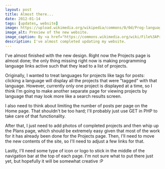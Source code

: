 ```yaml
---
layout: post
title: Almost there...
date: 2012-01-14
tags: [updates, website]
image: https://upload.wikimedia.org/wikipedia/commons/0/0d/Prog-languages.png
image_alt: Preview of the new website.
image_caption: By <a href="https://commons.wikimedia.org/wiki/File%3AProg-languages.png" target="_blank">Wiziq Inc.</a>
description: I've almost completed updating my website.
---
```


I've almost finished with the new design. Right now the Projects page is almost done; the only thing missing right now is making programming language links active such that they lead to a list of projects.

Originally, I wanted to treat languages for projects like tags for posts: clicking a language will display all the projects that were "tagged" with that language. However, currently only one project is displayed at a time, so I think I'm going to make another separate page for viewing projects by language that may look more like a search results screen.

<!--more-->

I also need to think about limiting the number of posts per page on the Home page. That shouldn't be too hard; I'll probably just use GET in PHP to take care of that functionality.

After that, I just need to add photos of completed projects and then whip up the Plans page, which should be extremely easy given that most of the work for it has already been done for the Projects page. Then, I'll need to move the new contents of the site, so I'll need to adjust a few links for that.

Lastly, I'll need some type of icon or logo to stick in the middle of the navigation bar at the top of each page. I'm not sure what to put there just yet, but hopefully it will be somewhat creative :P